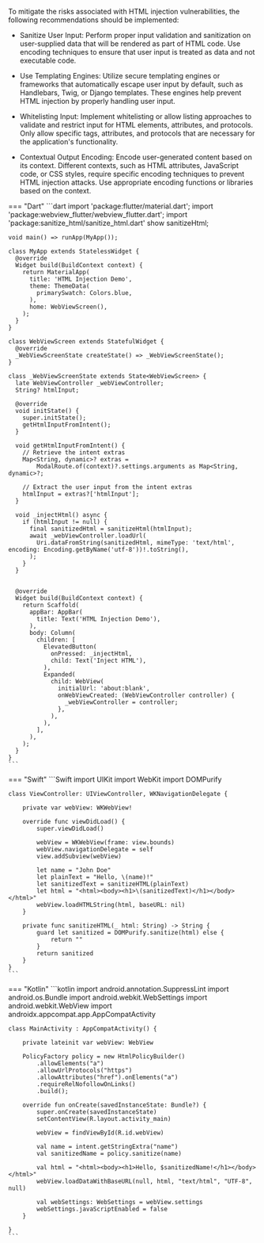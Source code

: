To mitigate the risks associated with HTML injection vulnerabilities, the following recommendations should be implemented:

- Sanitize User Input: Perform proper input validation and sanitization on user-supplied data that will be rendered as part of HTML code. Use encoding techniques to ensure that user input is treated as data and not executable code.

- Use Templating Engines: Utilize secure templating engines or frameworks that automatically escape user input by default, such as Handlebars, Twig, or Django templates. These engines help prevent HTML injection by properly handling user input.

- Whitelisting Input: Implement whitelisting or allow listing approaches to validate and restrict input for HTML elements, attributes, and protocols. Only allow specific tags, attributes, and protocols that are necessary for the application's functionality.

- Contextual Output Encoding: Encode user-generated content based on its context. Different contexts, such as HTML attributes, JavaScript code, or CSS styles, require specific encoding techniques to prevent HTML injection attacks. Use appropriate encoding functions or libraries based on the context.

=== "Dart"
	```dart
	import 'package:flutter/material.dart';
	import 'package:webview_flutter/webview_flutter.dart';
	import 'package:sanitize_html/sanitize_html.dart' show sanitizeHtml;
	
	void main() => runApp(MyApp());
	
	class MyApp extends StatelessWidget {
	  @override
	  Widget build(BuildContext context) {
	    return MaterialApp(
	      title: 'HTML Injection Demo',
	      theme: ThemeData(
	        primarySwatch: Colors.blue,
	      ),
	      home: WebViewScreen(),
	    );
	  }
	}
	
	class WebViewScreen extends StatefulWidget {
	  @override
	  _WebViewScreenState createState() => _WebViewScreenState();
	}
	
	class _WebViewScreenState extends State<WebViewScreen> {
	  late WebViewController _webViewController;
	  String? htmlInput;
	
	  @override
	  void initState() {
	    super.initState();
	    getHtmlInputFromIntent();
	  }
	
	  void getHtmlInputFromIntent() {
	    // Retrieve the intent extras
	    Map<String, dynamic>? extras =
	        ModalRoute.of(context)?.settings.arguments as Map<String, dynamic>?;
	
	    // Extract the user input from the intent extras
	    htmlInput = extras?['htmlInput'];
	  }
	
	  void _injectHtml() async {
	    if (htmlInput != null) {
	      final sanitizedHtml = sanitizeHtml(htmlInput);
	      await _webViewController.loadUrl(
	        Uri.dataFromString(sanitizedHtml, mimeType: 'text/html', encoding: Encoding.getByName('utf-8'))!.toString(),
	      );
	    }
	  }
	
	
	  @override
	  Widget build(BuildContext context) {
	    return Scaffold(
	      appBar: AppBar(
	        title: Text('HTML Injection Demo'),
	      ),
	      body: Column(
	        children: [
	          ElevatedButton(
	            onPressed: _injectHtml,
	            child: Text('Inject HTML'),
	          ),
	          Expanded(
	            child: WebView(
	              initialUrl: 'about:blank',
	              onWebViewCreated: (WebViewController controller) {
	                _webViewController = controller;
	              },
	            ),
	          ),
	        ],
	      ),
	    );
	  }
	}
	```


=== "Swift"
	```Swift
	import UIKit
	import WebKit
	import DOMPurify
	
	class ViewController: UIViewController, WKNavigationDelegate {
	    
	    private var webView: WKWebView!
	
	    override func viewDidLoad() {
	        super.viewDidLoad()
	        
	        webView = WKWebView(frame: view.bounds)
	        webView.navigationDelegate = self
	        view.addSubview(webView)
	        
	        let name = "John Doe"
	        let plainText = "Hello, \(name)!"
	        let sanitizedText = sanitizeHTML(plainText)
	        let html = "<html><body><h1>\(sanitizedText)</h1></body></html>"
	        webView.loadHTMLString(html, baseURL: nil)
	    }
	    
	    private func sanitizeHTML(_ html: String) -> String {
	        guard let sanitized = DOMPurify.sanitize(html) else {
	            return ""
	        }
	        return sanitized
	    }
	}
	```



=== "Kotlin"
	```kotlin
	import android.annotation.SuppressLint
	import android.os.Bundle
	import android.webkit.WebSettings
	import android.webkit.WebView
	import androidx.appcompat.app.AppCompatActivity
	
	class MainActivity : AppCompatActivity() {
	
	    private lateinit var webView: WebView
	
	    PolicyFactory policy = new HtmlPolicyBuilder()
	        .allowElements("a")
	        .allowUrlProtocols("https")
	        .allowAttributes("href").onElements("a")
	        .requireRelNofollowOnLinks()
	        .build();
	
	    override fun onCreate(savedInstanceState: Bundle?) {
	        super.onCreate(savedInstanceState)
	        setContentView(R.layout.activity_main)
	
	        webView = findViewById(R.id.webView)
	
	        val name = intent.getStringExtra("name")
	        val sanitizedName = policy.sanitize(name)   
	
	        val html = "<html><body><h1>Hello, $sanitizedName!</h1></body></html>"
	        webView.loadDataWithBaseURL(null, html, "text/html", "UTF-8", null)
	
	        val webSettings: WebSettings = webView.settings
	        webSettings.javaScriptEnabled = false
	    }
	
	}
	```
